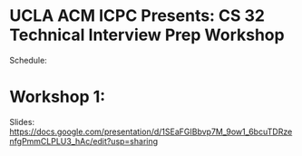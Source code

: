# UCLA ACM ICPC Presents: CS 32 Technical Interview Prep Workshop


Schedule:


# Workshop 1:
Slides: https://docs.google.com/presentation/d/1SEaFGIBbvp7M_9ow1_6bcuTDRzenfgPmmCLPLU3_hAc/edit?usp=sharing
